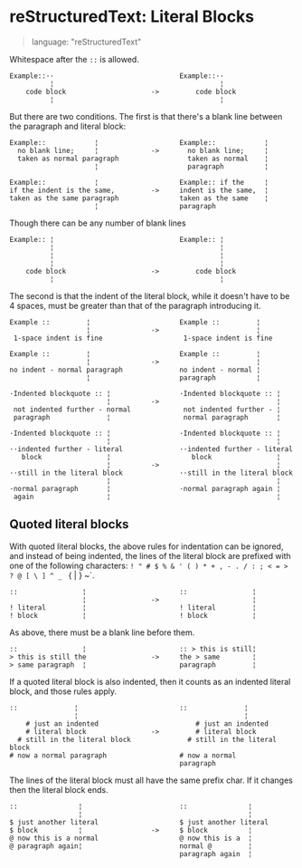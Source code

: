 # reStructuredText: Literal Blocks

> language: "reStructuredText"

Whitespace after the `::` is allowed.

    Example::··                               Example::··
              ¦                                         ¦
        code block                     ->         code block
              ¦                                         ¦

But there are two conditions. The first is that there's a blank line between the paragraph
and literal block:

    Example::            ¦                    Example::            ¦
      no blank line;     ¦             ->       no blank line;     ¦
      taken as normal paragraph                 taken as normal    ¦
                         ¦                      paragraph          ¦

    Example::            ¦                    Example:: if the     ¦
    if the indent is the same,         ->     indent is the same,  ¦
    taken as the same paragraph               taken as the same    ¦
                         ¦                    paragraph

Though there can be any number of blank lines

    Example:: ¦                               Example:: ¦
              ¦                                         ¦
              ¦                                         ¦
              ¦                                         ¦
        code block                     ->         code block
              ¦                                         ¦


The second is that the indent of the literal block, while it doesn't have to be 4 spaces,
must be greater than that of the paragraph introducing it.

    Example ::         ¦                      Example ::         ¦
                       ¦               ->                        ¦
     1-space indent is fine                    1-space indent is fine

    Example ::         ¦                      Example ::         ¦
                       ¦               ->                        ¦
    no indent - normal paragraph              no indent - normal ¦
                       ¦                      paragraph          ¦

    ·Indented blockquote :: ¦                 ·Indented blockquote :: ¦
                            ¦          ->                             ¦
     not indented further - normal             not indented further - ¦
     paragraph              ¦                  normal paragraph       ¦

    ·Indented blockquote :: ¦                 ·Indented blockquote :: ¦
                            ¦                                         ¦
    ··indented further - literal              ··indented further - literal
       block                ¦                    block                ¦
                            ¦          ->                             ¦
    ··still in the literal block              ··still in the literal block
                            ¦                                         ¦
    ·normal paragraph       ¦                 ·normal paragraph again ¦
     again                  ¦                                         ¦


## Quoted literal blocks

With quoted literal blocks, the above rules for indentation can be ignored, and instead of
being indented, the lines of the literal block are prefixed with one of the following
characters: `! " # $ % & ' ( ) * + , - . / : ; < = > ? @ [ \ ] ^ _ ` { | } ~`.

    ::                ¦                       ::                ¦
                      ¦                ->                       ¦
    ! literal         ¦                       ! literal         ¦
    ! block           ¦                       ! block           ¦

As above, there must be a blank line before them.

    ::                ¦                       :: > this is still¦
    > this is still the                ->     the > same        ¦
    > same paragraph  ¦                       paragraph         ¦

If a quoted literal block is also indented, then it counts as an indented literal block,
and those rules apply.

    ::              ¦                         ::              ¦
                    ¦                                         ¦
        # just an indented                        # just an indented
        # literal block                ->         # literal block
      # still in the literal block              # still in the literal block
    # now a normal paragraph                  # now a normal
                                              paragraph

The lines of the literal block must all have the same prefix char. If it changes then the
literal block ends.

    ::               ¦                        ::               ¦
                     ¦                                         ¦
    $ just another literal                    $ just another literal
    $ block          ¦                 ->     $ block          ¦
    @ now this is a normal                    @ now this is a  ¦
    @ paragraph again¦                        normal @         ¦
                                              paragraph again  ¦
